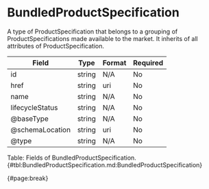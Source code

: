 <!--
    ATTENTION: This file was generated via gradle!
               Do NOT manually edit this file! Any such changes will be overwritten!
-->

# BundledProductSpecification

A type of ProductSpecification that belongs to a grouping of ProductSpecifications made available to the market.
It inherits of all attributes of ProductSpecification.

| Field | Type | Format | Required |
| ------- | ------- | ------- | --- |
| id | string | N/A | No |
| href | string | uri | No |
| name | string | N/A | No |
| lifecycleStatus | string | N/A | No |
| @baseType | string | N/A | No |
| @schemaLocation | string | uri | No |
| @type | string | N/A | No |

Table: Fields of BundledProductSpecification. {#tbl:BundledProductSpecification.md:BundledProductSpecification}

{#page:break}
